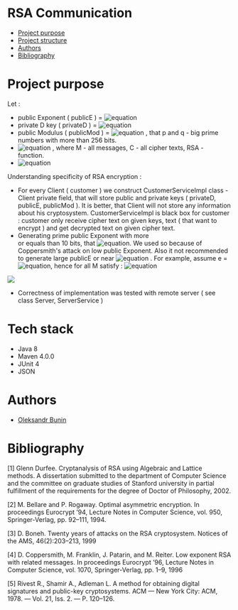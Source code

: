 # RSA Communication

* [Project purpose](#purpose)
* [Project structure](#structure)
* [Authors](#authors)
* [Bibliography](#bibliography)

# <a name="purpose"></a>Project purpose

Let : 
* public Exponent ( publicE ) = ![equation](https://latex.codecogs.com/gif.download?%5C%20e%20%3A%20gcd%28e%2C%5Cphi%20%28n%29%29)
* private D key ( privateD ) = ![equation](https://latex.codecogs.com/gif.download?%5C%20d%20%3A%20e%20*%20d%20%5Cequiv%201%20modn)
* public Modulus ( publicMod ) = ![equation](https://latex.codecogs.com/gif.download?%5C%20n%20%3A%20n%20%3D%20p%20*%20q)
, that p and q - big prime numbers with more than 256 bits.
* ![equation](https://latex.codecogs.com/gif.download?%5C%20RSA%20%3A%20M%20%5Crightarrow%20C) , where M - all messages, C - all cipher texts, RSA - function.
* ![equation](https://latex.codecogs.com/gif.download?%5C%20euler%20%5C%20function%20%5C%20%5Cphi%20%28n%29%20%3A%20%5Cmathbb%7BN%7D%20%5Crightarrow%20%5Cmathbb%7BN%7D)


Understanding specificity of RSA encryption : 

* For every Client ( customer ) we construct CustomerServiceImpl class - Client private field, 
that will store public and private keys ( privateD, publicE, publicMod ). It is better, that Client will not store any information about his cryptosystem.
CustomerServiceImpl is black box for customer : 
customer only receive cipher text on given keys,
text ( that want to encrypt ) and get decrypted text on given cipher text.
* Generating prime public Exponent with more  
or equals than 10 bits, that  ![equation](https://latex.codecogs.com/gif.download?%5Cgcd%28e%2C%5Cphi%20%28n%29%29%20%3D%201).
 We used so because of Coppersmith's attack on low public Exponent. Also it not recommended to generate large publicE or near ![equation](https://latex.codecogs.com/gif.download?%5C%20%5Cphi%20%28n%29%20/2) 
. For example, assume e = ![equation](https://latex.codecogs.com/gif.download?%5C%20%5Cphi%20%28n%29%20/%202%20+%201), hence for all M satisfy :
 ![equation](https://latex.codecogs.com/gif.download?%5C%20M%5E%7Be%7D%20%5C%20%5Cequiv%20%5C%20M%5E%7B%5Cphi%20%28n%29%20/%202%20+%201%7D%20%5C%20%5Cequiv%20%5C%20M%5E%7B%5Cphi%28n%29/2%7D%20*%20M%20%5C%20%5Cequiv%20%5C%20M%20%5Cmod%20n)


<img src="https://alexanderrodin.com/github-latex-markdown/?math=%5C%20euler%20%5C%20function%20%5C%20%5Cphi%20(n)%20%3A%20%5Cmathbb%7BN%7D%20%5Crightarrow%20%5Cmathbb%7BN%7D">

* Correctness of implementation was tested with remote server ( see class Server, ServerService )

# <a name="structure"></a>Tech stack
* Java 8
* Maven 4.0.0
* JUnit 4
* JSON



# <a name="authors"></a>Authors
* [Oleksandr Bunin](https://github.com/Sasha192)

# <a name="bibliography"></a>Bibliography

[1] Glenn Durfee. Cryptanalysis of RSA using Algebraic and Lattice methods.
A dissertation submitted to the department of Computer Science and the committee on graduate studies of Stanford university in partial fulfillment of the requirements
 for the degree of Doctor of Philosophy, 2002.
 
[2] M. Bellare and P. Rogaway. Optimal asymmetric encryption. In proceedings
Eurocrypt ’94, Lecture Notes in Computer Science, vol. 950, Springer-Verlag,
pp. 92–111, 1994.

[3] D. Boneh. Twenty years of attacks on the RSA cryptosystem. Notices of
the AMS, 46(2):203–213, 1999

[4] D. Coppersmith, M. Franklin, J. Patarin, and M. Reiter. Low exponent
RSA with related messages. In proceedings Eurocrypt ’96, Lecture Notes in
Computer Science, vol. 1070, Springer-Verlag, pp. 1–9, 1996

[5] Rivest R., Shamir A., Adleman L. A method for obtaining digital signatures and public-key cryptosystems. ACM — New York City: ACM, 1978. — Vol. 21, Iss. 2. — P. 120–126.
